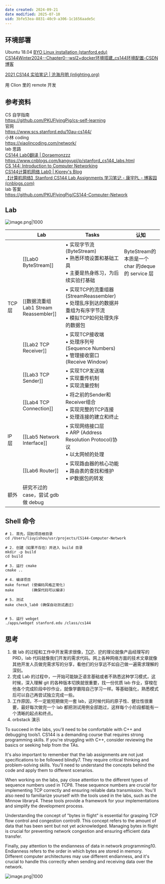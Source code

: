 ```yaml
---
date created: 2024-09-21
date modified: 2025-07-10
uid: 3bfe53ea-8831-40c9-a306-1c1656aade5c
---
```

## 环境部署

Ubuntu 18.04 [BYO Linux installation (stanford.edu)](https://stanford.edu/class/cs144/vm_howto/vm-howto-byo.html)  
[CS144Winter2024--Chapter0--wsl2+docker环境搭建_cs144环境配置-CSDN博客](https://blog.csdn.net/weixin_73074012/article/details/135847082)

[2021 CS144 实验笔记 | 沧海月明 (inlighting.org)](https://www.inlighting.org/archives/2021-cs144-notes)

用 Clion 里的 remote 开发

## 参考资料

CS 自学指南  
https://github.com/PKUFlyingPig/cs-self-learning  
官网  
https://www.scs.stanford.edu/10au-cs144/  
小林 coding  
https://xiaolincoding.com/network/  
lab 思路  
[CS144 Lab0翻译 | Doraemonzzz](https://doraemonzzz.com/2022/01/30/2022-1-30-CS144-Lab0%E7%BF%BB%E8%AF%91/)  
https://www.cnblogs.com/kangyupl/p/stanford_cs144_labs.html  
[CS 144: Introduction to Computer Networking](https://cs144.github.io/)  
[CS144计算机网络 Lab0 | Kiprey's Blog](https://kiprey.github.io/2021/11/cs144-lab0/)  
[【计算机网络】Stanford CS144 Lab Assignments 学习笔记 - 康宇PL - 博客园 (cnblogs.com)](https://www.cnblogs.com/kangyupl/p/stanford_cs144_labs.html)  
lab 答案  
https://github.com/PKUFlyingPig/CS144-Computer-Network

## Lab

![image.png|1000](https://imagehosting4picgo.oss-cn-beijing.aliyuncs.com/imagehosting/fix-dir%2Fpicgo%2Fpicgo-clipboard-images%2F2025%2F01%2F23%2F17-01-10-fe2b3215855e029d9038a0a0d12e3674-202501231701193-9c99f1.png)

|       | Lab                               | Tasks                                                                        | 认知                                       |
| ----- | --------------------------------- | ---------------------------------------------------------------------------- | ---------------------------------------- |
|       | [[Lab0 ByteStream]]               | • 实现字节流(ByteStream)<br>• 熟悉环境设置和基础工具<br>• 主要是热身练习，为后续实验打基础                   | ByteStream的本质是一个 char 的deque 的 service 层 |
| TCP 层 | [[数据流重组 Lab1 Stream Reassembler]] | • 实现TCP的流重组器(StreamReassembler)<br>• 处理乱序到达的数据并重组为有序字节流<br>• 模拟TCP如何处理失序的数据包 |                                          |
|       | [[Lab2 TCP Receiver]]             | • 实现TCP接收端<br>• 处理序列号(Sequence Numbers)<br>• 管理接收窗口(Receive Window)          |                                          |
|       | [[Lab3 TCP Sender]]               | • 实现TCP发送端<br>• 实现重传机制<br>• 实现流量控制                                           |                                          |
|       | [[Lab4 TCP Connection]]           | • 将之前的Sender和Receiver组合<br>• 实现完整的TCP连接<br>• 处理连接的建立和终止                      |                                          |
| IP 层  | [[Lab5 Network Interface]]        | • 实现网络接口层<br>• ARP (Address Resolution Protocol)协议<br>• 以太网帧的处理              |                                          |
|       | [[Lab6 Router]]                   | • 实现路由器的核心功能<br>• 路由表的查找和维护<br>• IP数据包的转发                                    |                                          |
| 额外    | 研究不过的 case，尝试 gdb 做 debug         |                                                                              |                                          |

## Shell 命令

```shell
# 1. 首先，回到项目根目录
cd /Users/liuyishou/usr/projects/CS144-Computer-Network

# 2. 创建（如果不存在）并进入 build 目录
mkdir -p build
cd build

# 3. 运行 cmake
cmake ..

# 4. 编译项目
make format (使编码风格正常化)
make        (确保代码可以编译)

# 5. 测试
make check_lab0 (确保自动测试通过)


# 5. 运行 webget
./apps/webget stanford.edu /class/cs144

```

## 思考

1. 做 lab 的过程和工作中开发需求很像，[TCP](TCP.md)、[IP](IP.md)的理论就像产品经理写的 PRD，lab 代码就像我们开发的需求代码。网上各种网络方面的技术文章就像其他开发人员做完需求写的分享，看他们的分享远不如自己做一遍需求理解的深刻。
2. 完成 Lab 的过程中，一开始可能缺乏语言基础或者不熟悉这种学习模式，这时候，深入理解 git 的各种版本切换就很重要，找一份优质 lab 作业，穿梭在他各个完成阶段中抄作业，就像学霸陪自己学习一样。等基础强化，熟悉模式后可以自己再尝试独立完成一些。
3. 工作原因，不一定能短期做完一套 lab，这时候代码的原子性、健壮性很重要，最好每次做完一个 lab 都把测试用例全部跑过，这样每个小阶段都能有一个清晰的起点和终点。
4. orbstack 演示

To succeed in the labs, you'll need to be comfortable with C++ and debugging tools1. CS144 is a demanding course that requires strong programming skills. If you're struggling with C++, consider reviewing the basics or seeking help from the TAs.

It's also important to remember that the lab assignments are not just specifications to be followed blindly7. They require critical thinking and problem-solving skills. You'll need to understand the concepts behind the code and apply them to different scenarios.

When working on the labs, pay close attention to the different types of sequence numbers used in TCP8. These sequence numbers are crucial for implementing TCP correctly and ensuring reliable data transmission. You'll also need to familiarize yourself with the tools used in the labs, such as the Minnow library4. These tools provide a framework for your implementations and simplify the development process.

Understanding the concept of "bytes in flight" is essential for grasping TCP flow control and congestion control9. This concept refers to the amount of data that has been sent but not yet acknowledged. Managing bytes in flight is crucial for preventing network congestion and ensuring efficient data transfer.

Finally, pay attention to the endianness of data in network programming10. Endianness refers to the order in which bytes are stored in memory. Different computer architectures may use different endianness, and it's crucial to handle this correctly when sending and receiving data over the network.

![image.png|1000](https://imagehosting4picgo.oss-cn-beijing.aliyuncs.com/imagehosting/fix-dir%2Fpicgo%2Fpicgo-clipboard-images%2F2024%2F09%2F23%2F11-51-40-d83ae1e55a6a6ef17e6e6b169e730006-202409231151421-2ce186.png)
